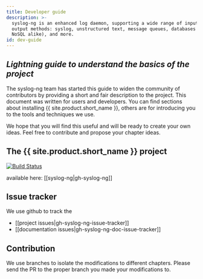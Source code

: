 ```yaml
---
title: Developer guide
description: >-
  syslog-ng is an enhanced log daemon, supporting a wide range of input and
  output methods: syslog, unstructured text, message queues, databases (SQL and
  NoSQL alike), and more.
id: dev-guide
---
```


[gh:ose-monitor]: https://ci.syslog-ng.com/view/OSE-DAILY-MONITOR
<!-- [gh:ose-dev-shell-badge]: https://github.com/syslog-ng/syslog-ng/actions/workflows/devshell.yml/badge.svg -->

## _Lightning guide to understand the basics of the project_

The syslog-ng team has started this guide to widen the community of
contributors by providing a short and fair description to the project.
This document was written for users and developers. You can find sections
about installing {{ site.product.short_name }},  others are for introducing you to the tools and techniques we use.

We hope that you will find this useful and will be ready to create your own ideas.
Feel free to contribute and propose your chapter ideas.

## The {{ site.product.short_name }} project

<!-- could not get the badge work with the embedded ref [gh:ose-dev-shell-badge] or (gh:ose-dev-shell-badge) solution -->
[![Build Status](https://github.com/syslog-ng/syslog-ng/actions/workflows/devshell.yml/badge.svg)][gh:ose-monitor]

available here: [[syslog-ng|gh-syslog-ng]]

## Issue tracker

We use github to track the

- [[project issues|gh-syslog-ng-issue-tracker]]
- [[documentation issues|gh-syslog-ng-doc-issue-tracker]]

## Contribution

We use branches to isolate the modifications to different chapters. Please send the PR to the proper branch you made your modifications to.
